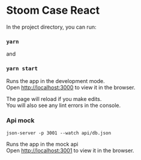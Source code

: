 # Stoom Case React

In the project directory, you can run:

### `yarn`

and

### `yarn start`

Runs the app in the development mode.<br />
Open [http://localhost:3000](http://localhost:3000) to view it in the browser.

The page will reload if you make edits.<br />
You will also see any lint errors in the console.

### Api mock

```
json-server -p 3001 --watch api/db.json
```

Runs the app in the mock api<br />
Open [http://localhost:3001](http://localhost:3001) to view it in the browser.
